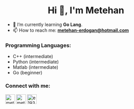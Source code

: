 <h1 align="center"> Hi 👋, I'm Metehan </h1>

- 🌱 I’m currently learning **Go Lang**.
- 📫 How to reach me: **metehan-erdogan@hotmail.com**

### Programming Languages:
- C++ (intermediate)
- Python (intermediate)
- Matlab (intermediate)
- Go (beginner)

### Connect with me:
<p align="left">
<a href="https://www.linkedin.com/in/metehanerdogan" target="blank"><img align="center" src="https://velanovascular.com/wp-content/uploads/2020/06/LinkedIn.png" alt="metehanerdogan" height="30" width="30" /></a>
<a href="https://www.instagram.com/metehan_erdogann" target="blank"><img align="center" src="https://upload.wikimedia.org/wikipedia/commons/thumb/e/e7/Instagram_logo_2016.svg/1200px-Instagram_logo_2016.svg.png" alt="metehan_erdogann" height="30" width="30" /></a>
<a href="https://www.hackerrank.com/e193574" target="blank"><img align="center" src="https://upload.wikimedia.org/wikipedia/commons/4/40/HackerRank_Icon-1000px.png" alt="e193574" height="30" width="30" /></a>
